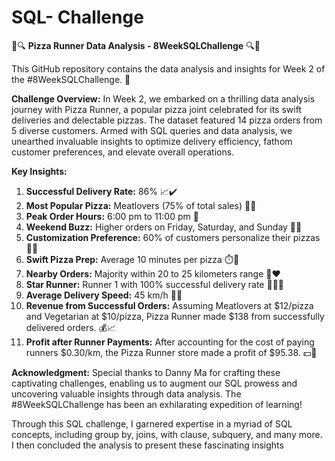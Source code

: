 # SQL- Challenge
🍕🔍 **Pizza Runner Data Analysis - 8WeekSQLChallenge** 🔍🍕

This GitHub repository contains the data analysis and insights for Week 2 of the #8WeekSQLChallenge. 🚀

**Challenge Overview:**
In Week 2, we embarked on a thrilling data analysis journey with Pizza Runner, a popular pizza joint celebrated for its swift deliveries and delectable pizzas. The dataset featured 14 pizza orders from 5 diverse customers. Armed with SQL queries and data analysis, we unearthed invaluable insights to optimize delivery efficiency, fathom customer preferences, and elevate overall operations.

**Key Insights:**
1. **Successful Delivery Rate:** 86% 📈✔️
2. **Most Popular Pizza:** Meatlovers (75% of total sales) 🥩🧀
3. **Peak Order Hours:** 6:00 pm to 11:00 pm 🌆
4. **Weekend Buzz:** Higher orders on Friday, Saturday, and Sunday 📆🎉
5. **Customization Preference:** 60% of customers personalize their pizzas 🎨🍄
6. **Swift Pizza Prep:** Average 10 minutes per pizza ⏱️🍕
7. **Nearby Orders:** Majority within 20 to 25 kilometers range 📍❤️
8. **Star Runner:** Runner 1 with 100% successful delivery rate 🏅🏃‍♂️
9. **Average Delivery Speed:** 45 km/h 🚚💨
10. **Revenue from Successful Orders:** Assuming Meatlovers at $12/pizza and Vegetarian at $10/pizza, Pizza Runner made $138 from successfully delivered orders. 💰📈
11. **Profit after Runner Payments:** After accounting for the cost of paying runners $0.30/km, the Pizza Runner store made a profit of $95.38. 💵🚀

**Acknowledgment:**
Special thanks to Danny Ma for crafting these captivating challenges, enabling us to augment our SQL prowess and uncovering valuable insights through data analysis. The #8WeekSQLChallenge has been an exhilarating expedition of learning!

Through this SQL challenge, I garnered expertise in a myriad of SQL concepts, including group by, joins, with clause, subquery, and many more. I then concluded the analysis to present these fascinating insights

